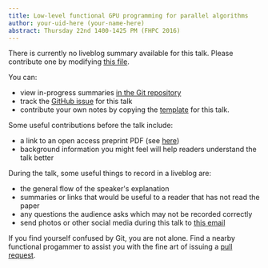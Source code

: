 ```yaml
---
title: Low-level functional GPU programming for parallel algorithms
author: your-uid-here (your-name-here)
abstract: Thursday 22nd 1400-1425 PM (FHPC 2016)
---
```


There is currently no liveblog summary available for this talk. Please contribute one by modifying [this file](https://github.com/ocamllabs/icfp2016-blog/blob/master/FHPC/lowlevel-functional-gpu-progr.md).

You can:
* view in-progress summaries [in the Git repository](https://github.com/ocamllabs/icfp2016-blog/tree/master/FHPC/lowlevel-functional-gpu-progr/)
* track the [GitHub issue](https://github.com/ocamllabs/icfp2016-blog/issues/111) for this talk
* contribute your own notes by copying the [template](lowlevel-functional-gpu-progr/template.md) for this talk.

Some useful contributions before the talk include:
* a link to an open access preprint PDF (see [here](https://github.com/gasche/icfp2016-papers))
* background information you might feel will help readers understand the talk better

During the talk, some useful things to record in a liveblog are:
* the general flow of the speaker's explanation
* summaries or links that would be useful to a reader that has not read the paper
* any questions the audience asks which may not be recorded correctly
* send photos or other social media during this talk to [this email](mailto:icfp16.photos@gmail.com?subject=FHPC:lowlevel-functional-gpu-progr)

If you find yourself confused by Git, you are not alone. Find a nearby functional progammer
to assist you with the fine art of issuing a [pull request](https://help.github.com/articles/about-pull-requests/).

